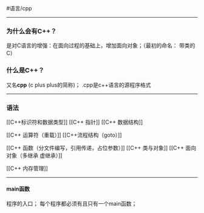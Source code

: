#语言/cpp
***
### 为什么会有C++？
是对C语言的增强：在面向过程的基础上，增加面向对象；（最初的命名： 带类的C）

### **什么是C++？**
又名**cpp** (c plus plus的简称)；
.cpp是c++语言的源程序格式

***
### 语法
[[C++标识符和数据类型]]
[[C++ 指针]]
[[C++ 数据结构]]

[[C++ 运算符（重载）]]
[[C++流程结构（goto）]]

[[C++ 函数（分文件编写，引用传递，占位参数）]]
[[C++ 类与对象]]
[[C++ 面向对象（多继承 虚继承）]]

[[C++ 内存管理]]


***
#### main函数
程序的入口；
每个程序都必须有且只有一个main函数；






